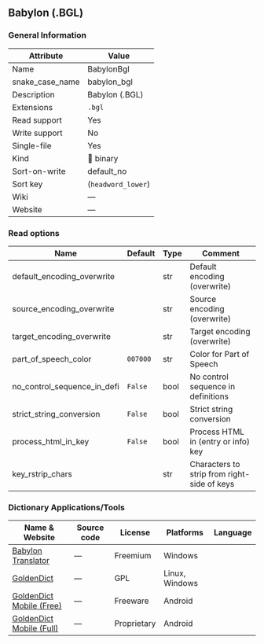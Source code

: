 ## Babylon (.BGL)

### General Information

| Attribute       | Value              |
| --------------- | ------------------ |
| Name            | BabylonBgl         |
| snake_case_name | babylon_bgl        |
| Description     | Babylon (.BGL)     |
| Extensions      | `.bgl`             |
| Read support    | Yes                |
| Write support   | No                 |
| Single-file     | Yes                |
| Kind            | 🔢 binary           |
| Sort-on-write   | default_no         |
| Sort key        | (`headword_lower`) |
| Wiki            | ―                  |
| Website         | ―                  |

### Read options

| Name                        | Default  | Type | Comment                                     |
| --------------------------- | -------- | ---- | ------------------------------------------- |
| default_encoding_overwrite  |          | str  | Default encoding (overwrite)                |
| source_encoding_overwrite   |          | str  | Source encoding (overwrite)                 |
| target_encoding_overwrite   |          | str  | Target encoding (overwrite)                 |
| part_of_speech_color        | `007000` | str  | Color for Part of Speech                    |
| no_control_sequence_in_defi | `False`  | bool | No control sequence in definitions          |
| strict_string_conversion    | `False`  | bool | Strict string conversion                    |
| process_html_in_key         | `False`  | bool | Process HTML in (entry or info) key         |
| key_rstrip_chars            |          | str  | Characters to strip from right-side of keys |

### Dictionary Applications/Tools

| Name & Website                                          | Source code | License     | Platforms      | Language |
| ------------------------------------------------------- | ----------- | ----------- | -------------- | -------- |
| [Babylon Translator](https://www.babylon-software.com/) | ―           | Freemium    | Windows        |          |
| [GoldenDict](http://goldendict.org/)                    | ―           | GPL         | Linux, Windows |          |
| [GoldenDict Mobile (Free)](http://goldendict.mobi/)     | ―           | Freeware    | Android        |          |
| [GoldenDict Mobile (Full)](http://goldendict.mobi/)     | ―           | Proprietary | Android        |          |
